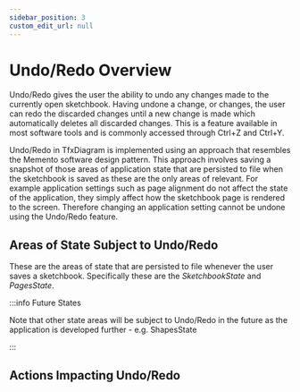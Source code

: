 ```yaml
---
sidebar_position: 3
custom_edit_url: null
---
```


# Undo/Redo Overview

Undo/Redo gives the user the ability to undo any changes made to the currently open sketchbook. Having undone a change, or changes, the user can redo the discarded changes until a new change is made which automatically deletes all discarded changes. This is a feature available in most software tools and is commonly accessed through Ctrl+Z and Ctrl+Y.

Undo/Redo in TfxDiagram is implemented using an approach that resembles the Memento software design pattern. This approach involves saving a snapshot of those areas of application state that are persisted to file when the sketchbook is saved as these are the only areas of relevant. For example application settings such as page alignment do not affect the state of the application, they simply affect how the sketchbook page is rendered to the screen. Therefore changing an application setting cannot be undone using the Undo/Redo feature.

## Areas of State Subject to Undo/Redo

These are the areas of state that are persisted to file whenever the user saves a sketchbook. Specifically these are the *SketchbookState* and *PagesState*.

:::info Future States

Note that other state areas will be subject to Undo/Redo in the future as the application is developed further - e.g. ShapesState

:::

## Actions Impacting Undo/Redo
